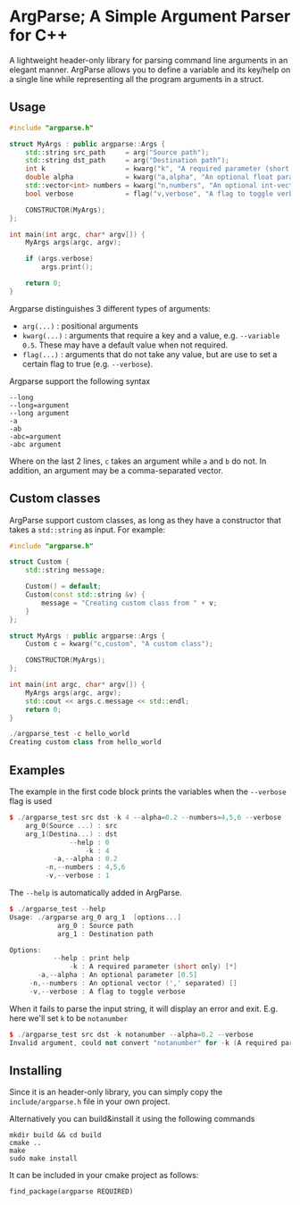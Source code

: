 # ArgParse; A Simple Argument Parser for C++
A lightweight header-only library for parsing command line arguments in an elegant manner. ArgParse allows you to define a variable and its key/help on a single line while representing all the program arguments in a struct. 

## Usage
```c++
#include "argparse.h"

struct MyArgs : public argparse::Args {
    std::string src_path     = arg("Source path");
    std::string dst_path     = arg("Destination path");
    int k                    = kwarg("k", "A required parameter (short only)");
    double alpha             = kwarg("a,alpha", "An optional float parameter", /*default=*/"0.5");
    std::vector<int> numbers = kwarg("n,numbers", "An optional int-vector (',' separated)", /*default=*/"");
    bool verbose             = flag("v,verbose", "A flag to toggle verbose");

    CONSTRUCTOR(MyArgs);
};

int main(int argc, char* argv[]) {
    MyArgs args(argc, argv);

    if (args.verbose)
        args.print();

    return 0;
}
```
Argparse distinguishes 3 different types of arguments:
  - `arg(...)` : positional arguments
  - `kwarg(...)` : arguments that require a key and a value, e.g. `--variable 0.5`. These may have a default value when not required.
  - `flag(...)` : arguments that do not take any value, but are use to set a certain flag to true (e.g. `--verbose`).

Argparse support the following syntax
```
--long
--long=argument
--long argument
-a
-ab
-abc=argument
-abc argument
```
Where on the last 2 lines, `c` takes an argument while `a` and `b` do not. In addition, an argument may be a comma-separated vector.

## Custom classes
ArgParse support custom classes, as long as they have a constructor that takes a `std::string` as input. For example:
```c++
#include "argparse.h"

struct Custom {
    std::string message;

    Custom() = default;
    Custom(const std::string &v) {
        message = "Creating custom class from " + v;
    }
};

struct MyArgs : public argparse::Args {
    Custom c = kwarg("c,custom", "A custom class");

    CONSTRUCTOR(MyArgs);
};

int main(int argc, char* argv[]) {
    MyArgs args(argc, argv);
    std::cout << args.c.message << std::endl;
    return 0;
}
```
```c++
./argparse_test -c hello_world
Creating custom class from hello_world
```
## Examples
The example in the first code block prints the variables when the `--verbose` flag is used

```c++
$ ./argparse_test src dst -k 4 --alpha=0.2 --numbers=4,5,6 --verbose
    arg_0(Source ...) : src
    arg_1(Destina...) : dst
               --help : 0
                   -k : 4
           -a,--alpha : 0.2
         -n,--numbers : 4,5,6 
         -v,--verbose : 1
```
The `--help` is automatically added in ArgParse.
```c++
$ ./argparse_test --help
Usage: ./argparse arg_0 arg_1  [options...]
            arg_0 : Source path
            arg_1 : Destination path

Options:
           --help : print help
               -k : A required parameter (short only) [*]
       -a,--alpha : An optional parameter [0.5]
     -n,--numbers : An optional vector (',' separated) []
     -v,--verbose : A flag to toggle verbose

```
When it fails to parse the input string, it will display an error and exit. E.g. here we'll set `k` to be `notanumber` 
```c++
$ ./argparse_test src dst -k notanumber --alpha=0.2 --verbose
Invalid argument, could not convert "notanumber" for -k (A required parameter (short only))
```

## Installing
Since it is an header-only library, you can simply copy the `include/argparse.h` file in your own project. 

Alternatively you can build&install it using the following commands
```
mkdir build && cd build
cmake ..
make
sudo make install
```

It can be included in your cmake project as follows:
```
find_package(argparse REQUIRED)
``` 